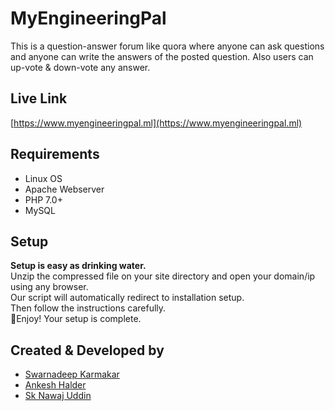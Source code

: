 # MyEngineeringPal
This is a question-answer forum like quora where anyone can ask questions and anyone can write the answers of the posted question. Also users can up-vote & down-vote any answer. 
## Live Link
[https://www.myengineeringpal.ml](https://www.myengineeringpal.ml)
## Requirements
- Linux OS
- Apache Webserver
- PHP 7.0+
- MySQL
## Setup
**Setup is easy as drinking water.** \
Unzip the compressed file on your site directory and open your domain/ip using any browser. \
Our script will automatically redirect to installation setup. \
Then follow the instructions carefully. \
🎉Enjoy! Your setup is complete.
## Created & Developed by
- [Swarnadeep Karmakar](https://www.linkedin.com/in/iamswarnadeep/)
- [Ankesh Halder](https://www.linkedin.com/in/ankesh-halder-6b5556243/) 
- [Sk Nawaj Uddin](https://www.linkedin.com/in/sk-nawaj-uddin7878/)
